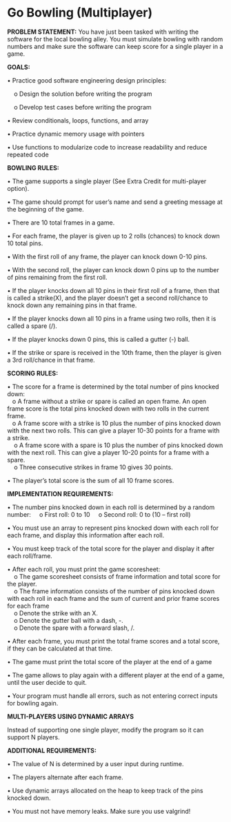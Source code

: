 # Go Bowling (Multiplayer)

**PROBLEM STATEMENT:**
You have just been tasked with writing the software for the local bowling alley. You must simulate
bowling with random numbers and make sure the software can keep score for a single player in a
game.

**GOALS:**

• Practice good software engineering design principles:  

&nbsp;&nbsp;&nbsp;&nbsp;o Design the solution before writing the program  

&nbsp;&nbsp;&nbsp;&nbsp;o Develop test cases before writing the program

• Review conditionals, loops, functions, and array

• Practice dynamic memory usage with pointers

• Use functions to modularize code to increase readability and reduce repeated code


**BOWLING RULES:**

• The game supports a single player (See Extra Credit for multi-player option).

• The game should prompt for user’s name and send a greeting message at the beginning of the game.

• There are 10 total frames in a game.

• For each frame, the player is given up to 2 rolls (chances) to knock down 10 total pins.

• With the first roll of any frame, the player can knock down 0-10 pins.

• With the second roll, the player can knock down 0 pins up to the number of pins remaining from the first roll.

• If the player knocks down all 10 pins in their first roll of a frame, then that is called a strike(X), and the player doesn’t get a second roll/chance to knock down any remaining pins in that frame.

• If the player knocks down all 10 pins in a frame using two rolls, then it is called a spare (/).

• If the player knocks down 0 pins, this is called a gutter (-) ball.

• If the strike or spare is received in the 10th frame, then the player is given a 3rd roll/chance in that frame.

**SCORING RULES:**

• The score for a frame is determined by the total number of pins knocked down:    
&nbsp;&nbsp;&nbsp;o A frame without a strike or spare is called an open frame. An open frame score is the total pins knocked down with two rolls in the current frame.   
&nbsp;&nbsp;&nbsp;o A frame score with a strike is 10 plus the number of pins knocked down with the next two rolls. This can give a player 10-30 points for a frame with a strike.    
&nbsp;&nbsp;&nbsp;&nbsp;o A frame score with a spare is 10 plus the number of pins knocked down with the next roll. This can give a player 10-20 points for a frame with a spare.    
&nbsp;&nbsp;&nbsp;&nbsp;o Three consecutive strikes in frame 10 gives 30 points.    
 
• The player’s total score is the sum of all 10 frame scores.

**IMPLEMENTATION REQUIREMENTS:**

• The number pins knocked down in each roll is determined by a random number:
&nbsp;&nbsp;&nbsp;&nbsp;o First roll: 0 to 10
&nbsp;&nbsp;&nbsp;&nbsp;o Second roll: 0 to (10 – first roll)

• You must use an array to represent pins knocked down with each roll for each frame, and display this information after each roll.

• You must keep track of the total score for the player and display it after each roll/frame.

• After each roll, you must print the game scoresheet:  
&nbsp;&nbsp;&nbsp;&nbsp;o The game scoresheet consists of frame information and total score for the player.  
&nbsp;&nbsp;&nbsp;&nbsp;o The frame information consists of the number of pins knocked down with each roll in each frame and the sum of current and prior frame scores for each frame  
&nbsp;&nbsp;&nbsp;&nbsp;o Denote the strike with an X.  
&nbsp;&nbsp;&nbsp;&nbsp;o Denote the gutter ball with a dash, -.  
&nbsp;&nbsp;&nbsp;&nbsp;o Denote the spare with a forward slash, /.  

• After each frame, you must print the total frame scores and a total score, if they can be calculated at that time.

• The game must print the total score of the player at the end of a game

• The game allows to play again with a different player at the end of a game, until the user decide to quit.

• Your program must handle all errors, such as not entering correct inputs for bowling again.

**MULTI-PLAYERS USING DYNAMIC ARRAYS** 

Instead of supporting one single player, modify the program so it can support N players.

**ADDITIONAL REQUIREMENTS:**

• The value of N is determined by a user input during runtime.

• The players alternate after each frame.

• Use dynamic arrays allocated on the heap to keep track of the pins knocked down.

• You must not have memory leaks. Make sure you use valgrind! 
